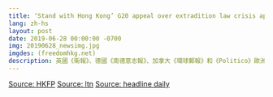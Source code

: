 ```yaml
---
title: ‘Stand with Hong Kong’ G20 appeal over extradition law crisis appears in over 10 int’l newspapers
lang: zh-hs
layout: post
date: 2019-06-28 00:00:00 -0700
img: 20190628_newsimg.jpg
imgdes: (freedomhkg.net)
description: 英國《衛報》、德國《南德意志報》、加拿大《環球郵報》和《Politico》歐洲網線上版27日都已經刊登來自港人的公開信，而澳洲《澳洲人報》（The Australian）、日本《朝日新聞》（The Asahi Shimbun）、《日本時報》（The Japan Times）、韓國《朝鮮日報》、《東亞日報》、《韓國日報》亦會在周五（28日）刊登公開信。信中重申要求港府撤回修例草案、釋放所有示威者和成立獨立調查委員會，調查警方濫用武力情況等訴求，並懇請各國人民向當地政府反映情況，將香港議題帶到G20峰會上。
---
```

[Source: HKFP](https://www.hongkongfp.com/2019/06/28/stand-hong-kong-g20-appeal-extradition-law-crisis-appears-10-intl-newspapers/)
[Source: ltn](https://news.ltn.com.tw/news/world/breakingnews/2835935)
[Source: headline daily](https://hd.stheadline.com/news/realtime/hk/1532667/%E5%8D%B3%E6%99%82-%E6%B8%AF%E8%81%9E-%E9%80%83%E7%8A%AF%E6%A2%9D%E4%BE%8B-G20%E9%96%8B%E5%B9%95-%E6%97%A5%E5%A0%B1%E7%AB%A0%E7%99%BB%E5%8F%8D%E4%BF%AE%E4%BE%8B%E5%BB%A3%E5%91%8A)